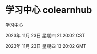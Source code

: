 # 学习中心 colearnhub
[学习中心](http://219.139.197.168:56308/colearnhub/)

2023年 11月 23日 星期四 21:20:02 CST

2023年 11月 23日 星期四 13:20:02 GMT

